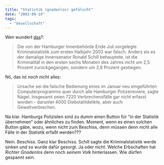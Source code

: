 ```yaml
---
title: "Statistik (gnadenlos) gefälscht"
date: "2003-09-19"
tags:
  - "Gesellschaft"
---
```


Wen wundert [das](http://www.abendblatt.de/daten/2003/09/19/209790.html "Hamburger Abendblatt: Hamburgs statistik falsch")?:

> Die von der Hamburger Innenbehörde Ende Juli vorgelegte Kriminalstatistik zum ersten Halbjahr 2003 war falsch. Anders als es der damalige Innensenator Ronald Schill behauptete, ist die Kriminalität in den ersten sechs Monaten des Jahres nicht um 2,5 Prozent zurückgegangen, sondern um 2,8 Prozent gestiegen.

Nö, das ist noch nicht alles:

> Ursache sei die falsche Bedienung eines im Januar neu eingeführten Computerprogramms quer durch alle Hamburger Polizeireviere, sagte Nagel. Insgesamt seien 7220 Verbrechensfälle gar nicht erfasst worden - darunter 4000 Diebstahldelikte, aber auch Gewaltverbrechen.

Na klar. Hamburgs Polizisten sind zu dumm einen Button für “in der Statistik übernehmen” oder ähnliches zu finden. Moment, wenn es einen solchen Button gäbe, wozu, wenn nicht zum Beschiss, denn müssen denn nicht alle Fälle in der Statistik erfaßt werden???

Nein. Beschiss. Ganz klar Beschiss. Schill sagte die Kriminalstatistik werde sinken und so wurde dafür gesorgt. Ja oder nicht. Welche Erbschaften hat _Richter Gnadenlos_ denn noch _seinem Volk_ hinterlassen. Wie dürfen gespannt sein.
